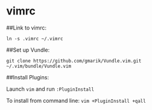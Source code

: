 vimrc
=====

##Link to vimrc:

`ln -s .vimrc ~/.vimrc`

##Set up Vundle:

`git clone https://github.com/gmarik/Vundle.vim.git ~/.vim/bundle/Vundle.vim`

##Install Plugins:

   Launch `vim` and run `:PluginInstall`

   To install from command line: `vim +PluginInstall +qall`
